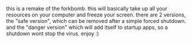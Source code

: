 this is a remake of the forkbomb. this will basically take up all your resources on your computer and freeze your screen. there are 2 versions, the "safe version", which can be removed after a simple forced shutdown. and the "danger version" which will add itself to startup apps, so a shutdown wont stop the virus. enjoy :)
